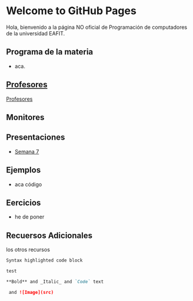 # Welcome to GitHub Pages

Hola, bienvenido a la página NO oficial de Programación de computadores de la universidad EAFIT.

## Programa de la materia
  + aca.

## [Profesores](profesores/profes.md)
 [Profesores](profesores/profes.md)

## Monitores

## Presentaciones

  + [Semana 7](presentaciones/s7.md)


## Ejemplos
 + aca código


## Eercicios
  - he de poner

## Recuersos Adicionales
  los otros recursos

```markdown
Syntax highlighted code block

test

**Bold** and _Italic_ and `Code` text

 and ![Image](src)
```
